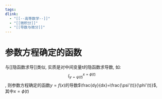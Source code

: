 ```yaml
---
tags: 
dlink:
  - "[[--高等数学--]]"
  - "[[微积分]]"
  - "[[导数与微分]]"
---
```

# 参数方程确定的函数
与[[隐函数求导]]类似, 实质是对中间变量t的隐函数求导数, 如: $$\Big\{^{x=\phi(t)}_{y=\psi(t)}$$, 则参数方程确定的函数$y=f(x)$的导数$\frac{dy}{dx}=\frac{\psi'(t)}{\phi'(t)}$, 其中$x=\phi(t)$ 
